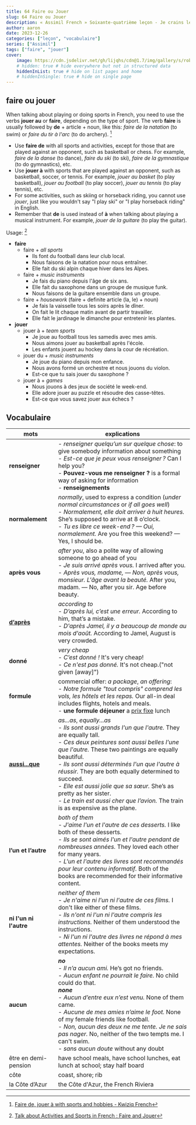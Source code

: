 ```yaml
---
title: 64 Faire ou Jouer
slug: 64 Faire ou Jouer
description: « Assimil French » Soixante-quatrième leçon - Je crains le pire...
author: aaron
date: 2023-12-26
categories: ["leçon", "vocabulaire"]
series: ["Assimil"]
tags: ["faire", "jouer"]
cover: 
    image: https://cdn.jsdelivr.net/gh/lijqhs/cdn@1.7/img/gallery/s/robert-wiedemann-FyWTXtckUEw-unsplash.jpg
    # hidden: true # hide everywhere but not in structured data
    hiddenInList: true # hide on list pages and home
    # hiddenInSingle: true # hide on single page
---
```


## faire ou jouer

When talking about playing or doing sports in French, you need to use the verbs **jouer au** or **faire**, depending on the type of sport. The verb **faire** is usually followed by **de** + article + noun, like this: *faire de la natation* (to swim) or *faire du tir à l'arc* (to do archery). [^1]

[^1]: [Faire de, jouer à with sports and hobbies - Kwiziq French](https://french.kwiziq.com/revision/grammar/faire-de-jouer-a-how-to-talk-about-leisure-activities)

- Use **faire de** with all sports and activities, except for those that are played against an opponent, such as basketball or chess. For example, *faire de la danse* (to dance), *faire du ski* (to ski), *faire de la gymnastique* (to do gymnastics), etc.
- Use **jouer à** with sports that are played against an opponent, such as basketball, soccer, or tennis. For example, *jouer au basket* (to play basketball), *jouer au football* (to play soccer), *jouer au tennis* (to play tennis), etc.
- For some activities, such as skiing or horseback riding, you cannot use *jouer*, just like you wouldn't say "I play ski" or "I play horseback riding" in English.
- Remember that **de** is used instead of **à** when talking about playing a musical instrument. For example, *jouer de la guitare* (to play the guitar).

Usage: [^2]

[^2]: [Talk about Activities and Sports in French : Faire and Jouer](https://www.ithinklanguages.com/activities-and-sports-in-french-faire-jouer/)

- **faire**
  - faire + *all sports*
    - Ils font du football dans leur club local.
    - Nous faisons de la natation pour nous entraîner.
    - Elle fait du ski alpin chaque hiver dans les Alpes.
  - faire + *music instruments*
    - Je fais du piano depuis l'âge de six ans.
    - Elle fait du saxophone dans un groupe de musique funk.
    - Nous faisons de la guitare ensemble dans un groupe.
  - faire + *housework* (faire + definite article (la, le) + noun)
    - Je fais la vaisselle tous les soirs après le dîner.
    - On fait le lit chaque matin avant de partir travailler. 
    - Elle fait le jardinage le dimanche pour entretenir les plantes.
- **jouer**
  - jouer à + *team sports*
    - Je joue au football tous les samedis avec mes amis. 
    - Nous aimons jouer au basketball après l'école.
    - Les enfants jouent au hockey dans la cour de récréation.
  - jouer du + *music instruments*
    - Je joue du piano depuis mon enfance.
    - Nous avons formé un orchestre et nous jouons du violon. 
    - Est-ce que tu sais jouer du saxophone ?
  - jouer à + *games*
    - Nous jouons à des jeux de société le week-end. 
    - Elle adore jouer au puzzle et résoudre des casse-têtes.
    - Est-ce que vous savez jouer aux échecs ?


## Vocabulaire

| mots | explications |
| -- | -- | 
| **renseigner** | - *renseigner quelqu’un sur quelque chose*: to give somebody information about something </br> - *Est-ce que je peux vous renseigner ?* Can I help you? </br> - **Pouvez-vous me renseigner ?** is a formal way of asking for information </br> - **renseignements**| 
| **normalement** | *normally*, used to express a condition (*under normal circumstances* or *if all goes well*) </br> - *Normalement, elle doit arriver à huit heures.* She’s supposed to arrive at 8 o’clock. </br> - *Tu es libre ce week-end ? — Oui, normalement.* Are you free this weekend? — Yes, I should be. | 
| **après vous** | *after you*, also a polite way of allowing someone to go ahead of you </br> - *Je suis arrivé après vous.* I arrived after you. </br> - *Après vous, madame, — Non, après vous, monsieur. L'âge avant la beauté.* After you, madam. — No, after you sir. Age before beauty. | 
| [**d’après**](https://www.collinsdictionary.com/dictionary/french-english/d-apr%C3%A8s) | *according to* </br> - *D’après lui, c’est une erreur.* According to him, that’s a mistake. </br> - *D'après Jamel, il y a beaucoup de monde au mois d'août.* According to Jamel, August is very crowded. | 
| **donné** | *very cheap* </br> - *C’est donné !* It's very cheap! </br> - *Ce n'est pas donné.* It's not cheap.("not given [away]")| 
| **formule** | commercial offer: *a package*, *an offering*: </br> - *Notre formule "tout compris" comprend les vols, les hôtels et les repas.* Our all-in deal includes flights, hotels and meals. </br> - **une formule déjeuner** a [prix fixe](https://www.vocabulary.com/dictionary/prix%20fixe) lunch |
| [**aussi...que**](https://www.collinsdictionary.com/dictionary/french-english/aussi-que) | *as...as*, *equally...as* </br> - *Ils sont aussi grands l'un que l'autre.* They are equally tall. </br> - *Ces deux peintures sont aussi belles l'une que l'autre.* These two paintings are equally beautiful. </br> - *Ils sont aussi déterminés l'un que l'autre à réussir.* They are both equally determined to succeed. </br> - *Elle est aussi jolie que sa sœur.* She’s as pretty as her sister. </br> - *Le train est aussi cher que l’avion.* The train is as expensive as the plane. | 
| **l’un et l’autre** | *both of them* </br> - *J'aime l'un et l'autre de ces desserts.* I like both of these desserts. </br> - *Ils se sont aimés l'un et l'autre pendant de nombreuses années.* They loved each other for many years. </br> - *L'un et l'autre des livres sont recommandés pour leur contenu informatif.* Both of the books are recommended for their informative content. | 
| **ni l'un ni l'autre** | *neither of them* </br> - *Je n'aime ni l'un ni l'autre de ces films.* I don't like either of these films. </br> - *Ils n'ont ni l'un ni l'autre compris les instructions.* Neither of them understood the instructions. </br> - *Ni l'un ni l'autre des livres ne répond à mes attentes.* Neither of the books meets my expectations. | 
| **aucun** | ***no*** </br> - *Il n’a aucun ami.* He’s got no friends. </br> - *Aucun enfant ne pourrait le faire.* No child could do that. </br> ***none*** </br> - *Aucun d’entre eux n’est venu.* None of them came. </br> - *Aucune de mes amies n’aime le foot.* None of my female friends like football. </br> - *Non, aucun des deux ne me tente. Je ne sais pas nager.* No, neither of the two tempts me. I can't swim. </br> - *sans aucun doute* without any doubt | 
| être en demi-pension | have school meals, have school lunches, eat lunch at school; stay half board |
| côte | coast, shore; rib |
| la Côte d’Azur | the Côte d'Azur, the French Riviera |